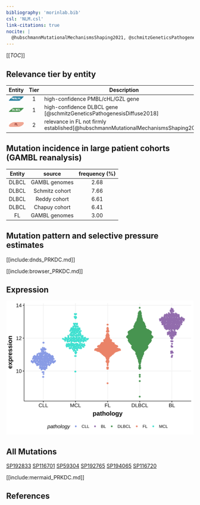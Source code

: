 ```yaml
---
bibliography: 'morinlab.bib'
csl: 'NLM.csl'
link-citations: true
nocite: |
  @hubschmannMutationalMechanismsShaping2021, @schmitzGeneticsPathogenesisDiffuse2018, 
---
```

[[_TOC_]]


## Relevance tier by entity

|Entity|Tier|Description                           |
|:------:|:----:|--------------------------------------|
|![PMBL](images/icons/PMBL_tier1.png)|1|high-confidence PMBL/cHL/GZL gene|
|![DLBCL](images/icons/DLBCL_tier1.png) |1   |high-confidence DLBCL gene            [@schmitzGeneticsPathogenesisDiffuse2018]|
|![FL](images/icons/FL_tier2.png)    |2   |relevance in FL not firmly established[@hubschmannMutationalMechanismsShaping2021]|

## Mutation incidence in large patient cohorts (GAMBL reanalysis)

|Entity|source        |frequency (%)|
|:------:|:--------------:|:-------------:|
|DLBCL |GAMBL genomes |2.68         |
|DLBCL |Schmitz cohort|7.66         |
|DLBCL |Reddy cohort  |6.61         |
|DLBCL |Chapuy cohort |6.41         |
|FL    |GAMBL genomes |3.00         |

## Mutation pattern and selective pressure estimates

[[include:dnds_PRKDC.md]]




[[include:browser_PRKDC.md]]

## Expression
![](images/gene_expression/PRKDC_by_pathology.svg)
<!-- ORIGIN: schmitzGeneticsPathogenesisDiffuse2018a -->
<!-- DLBCL: schmitzGeneticsPathogenesisDiffuse2018a -->
<!-- FL: hubschmannMutationalMechanismsShaping2021b -->

## All Mutations

[SP192833](https://www.bcgsc.ca/downloads/morinlab/GAMBL/MALY/SP192833.html)
[SP116701](https://www.bcgsc.ca/downloads/morinlab/GAMBL/MALY/SP116701.html)
[SP59304](https://www.bcgsc.ca/downloads/morinlab/GAMBL/MALY/SP59304.html)
[SP192765](https://www.bcgsc.ca/downloads/morinlab/GAMBL/MALY/SP192765.html)
[SP194065](https://www.bcgsc.ca/downloads/morinlab/GAMBL/MALY/SP194065.html)
[SP116720](https://www.bcgsc.ca/downloads/morinlab/GAMBL/MALY/SP116720.html)

[[include:mermaid_PRKDC.md]]

## References

